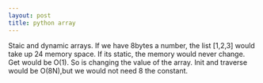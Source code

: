 ```yaml
---
layout: post
title: python array
---
```


Staic and dynamic arrays. If we have 8bytes a number, the list [1,2,3] would take up 24 memory space. If its static, the memory would never change. Get would be O(1). So is changing the value of the array. Init and traverse would be O(8N),but we would not need 8 the constant. 
